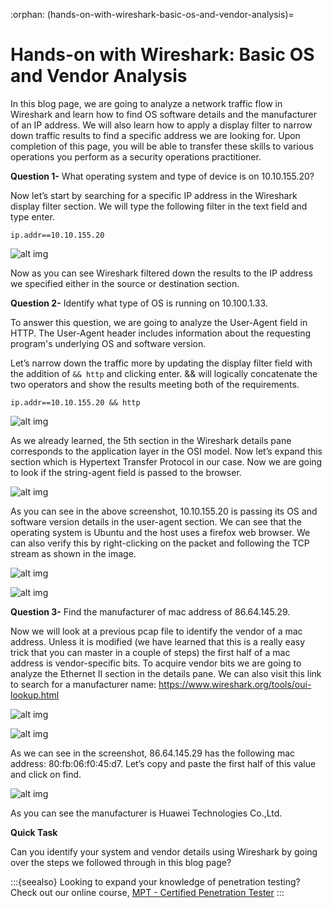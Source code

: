 :orphan:
(hands-on-with-wireshark-basic-os-and-vendor-analysis)=

# Hands-on with Wireshark: Basic OS and Vendor Analysis

In this blog page, we are going to analyze a network traffic flow in Wireshark and learn how to find OS software details and the manufacturer of an IP address. We will also learn how to apply a display filter to narrow down traffic results to find a specific address we are looking for. Upon completion of this page, you will be able to transfer these skills to various operations you perform as a security operations practitioner.

**Question 1-** What operating system and type of device is on 10.10.155.20?

Now let’s start by searching for a specific IP address in the Wireshark display filter section. We will type the following filter in the text field and type enter.

`ip.addr==10.10.155.20`

![alt img](images/wireshark-42.png)

Now as you can see Wireshark filtered down the results to the IP address we specified either in the source or destination section.

**Question 2-** Identify what type of OS is running on 10.100.1.33.

To answer this question, we are going to analyze the User-Agent field in HTTP. The User-Agent header includes information about the requesting program's underlying OS and software version.

Let’s narrow down the traffic more by updating the display filter field with the addition of `&& http` and clicking enter. && will logically concatenate the two operators and show the results meeting both of the requirements.

`ip.addr==10.10.155.20 && http`

![alt img](images/wireshark-43.png)

As we already learned, the 5th section in the Wireshark details pane corresponds to the application layer in the OSI model. Now let’s expand this section which is Hypertext Transfer Protocol in our case. Now we are going to look if the string-agent field is passed to the browser.

![alt img](images/wireshark-44.png)

As you can see in the above screenshot, 10.10.155.20 is passing its OS and software version details in the user-agent section. We can see that the operating system is Ubuntu and the host uses a firefox web browser. We can also verify this by right-clicking on the packet and following the TCP stream as shown in the image.

![alt img](images/wireshark-45.png)

![alt img](images/wireshark-46.png)

**Question 3-** Find the manufacturer of mac address of 86.64.145.29.

Now we will look at a previous pcap file to identify the vendor of a mac address. Unless it is modified (we have learned that this is a really easy trick that you can master in a couple of steps) the first half of a mac address is vendor-specific bits. To acquire vendor bits we are going to analyze the Ethernet II section in the details pane. We can also visit this link to search for a manufacturer name: https://www.wireshark.org/tools/oui-lookup.html

![alt img](images/wireshark-48.png)

![alt img](images/wireshark-49.png)

As we can see in the screenshot, 86.64.145.29 has the following mac address: 80:fb:06:f0:45:d7. Let’s copy and paste the first half of this value and click on find.

![alt img](images/wireshark-50.png)

As you can see the manufacturer is Huawei Technologies Co.,Ltd.

**Quick Task**

Can you identify your system and vendor details using Wireshark by going over the steps we followed through in this blog page?

:::{seealso}
Looking to expand your knowledge of penetration testing? Check out our online course, [MPT - Certified Penetration Tester](https://www.mosse-institute.com/certifications/mpt-certified-penetration-tester.html)
:::
